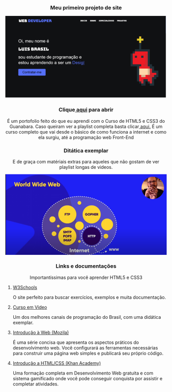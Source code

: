 <h3 align="center">Meu primeiro projeto de site</h2>
<img src="image/printtela.png">
<h3 align="center">Clique<a href="https://capitaozila.github.io/Port/"> aqui</a> para abrir</h2>
<p align="center">É um portofolio feito do que eu aprendi com o Curso de HTML5 e CSS3 do Guanabara.
Caso queiram ver a playlist completa basta clicar<a href="https://youtu.be/Ejkb_YpuHWs"> aqui.</a> É um curso completo que vai desde o básico de como funciona a internet e como ela surgiu, até a programação web Front-End</p>

<h3 align="center">Ditática exemplar</h2><p align="center">E de graça com matériais extras para aqueles que não gostam de ver playlist longas de videos.</p>
<img src="image/www.png">

<h3 align="center">Links e documentações</h3>
<p align="center">Importantíssimas para você aprender HTML5 e CSS3</p>
<ol>
    <li><a href="https://www.w3schools.com/html/">W3Schools</a><p>O site perfeito para buscar exercícios, exemplos e muita documentação.</p></li>
    <li><a href="https://www.youtube.com/watch?v=Kg4bqzAqRBM">Curso em Vídeo</a><p>Um dos melhores canais de programação do Brasil, com uma didática exemplar.</p></li>
    <li><a href="https://developer.mozilla.org/pt-BR/docs/Learn/Getting_started_with_the_web">Introdução à Web (Mozila)</a><p>É uma série concisa que apresenta os aspectos práticos do desenvolvimento web. Você configurará as ferramentas necessárias para construir uma página web simples e publicará seu próprio código.</p></li>
    <li><a href="https://pt.khanacademy.org/computing/computer-programming/html-css">Introdução a HTML/CSS (Khan Academy)</a><p>Uma formação completa em Desenvolvimento Web gratuita e com sistema gamificado onde você pode conseguir conquista por assistir e completar atividades.</p></li>
</ol>
